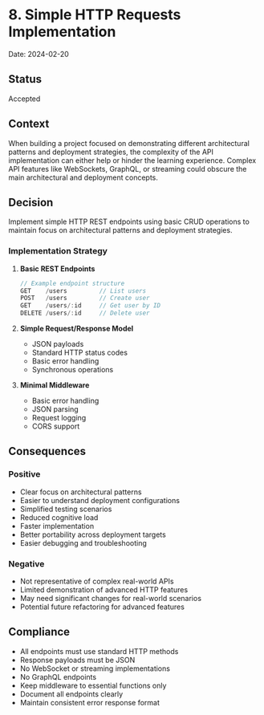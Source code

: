 # 8. Simple HTTP Requests Implementation

Date: 2024-02-20

## Status

Accepted

## Context

When building a project focused on demonstrating different architectural patterns and deployment strategies, the complexity of the API implementation can either help or hinder the learning experience. Complex API features like WebSockets, GraphQL, or streaming could obscure the main architectural and deployment concepts.

## Decision

Implement simple HTTP REST endpoints using basic CRUD operations to maintain focus on architectural patterns and deployment strategies.

### Implementation Strategy

1. **Basic REST Endpoints**
   ```typescript
   // Example endpoint structure
   GET    /users         // List users
   POST   /users         // Create user
   GET    /users/:id     // Get user by ID
   DELETE /users/:id     // Delete user
   ```

2. **Simple Request/Response Model**
   - JSON payloads
   - Standard HTTP status codes
   - Basic error handling
   - Synchronous operations

3. **Minimal Middleware**
   - Basic error handling
   - JSON parsing
   - Request logging
   - CORS support

## Consequences

### Positive
- Clear focus on architectural patterns
- Easier to understand deployment configurations
- Simplified testing scenarios
- Reduced cognitive load
- Faster implementation
- Better portability across deployment targets
- Easier debugging and troubleshooting

### Negative
- Not representative of complex real-world APIs
- Limited demonstration of advanced HTTP features
- May need significant changes for real-world scenarios
- Potential future refactoring for advanced features

## Compliance

- All endpoints must use standard HTTP methods
- Response payloads must be JSON
- No WebSocket or streaming implementations
- No GraphQL endpoints
- Keep middleware to essential functions only
- Document all endpoints clearly
- Maintain consistent error response format
